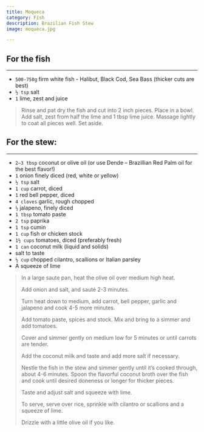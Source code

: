 ```yaml
---
title: Moqueca 
category: Fish
description: Brazilian Fish Stew
image: moqueca.jpg

--- 
```


## For the fish

---

* `500-750g` firm white fish - Halibut, Black Cod, Sea Bass (thicker cuts are best)
* `½ tsp` salt
* `1` lime, zest and juice

> Rinse and pat dry the fish and cut into 2 inch pieces. Place in a bowl. Add salt, zest from half the lime and 1 tbsp lime juice. Massage lightly to coat all pieces well. Set aside.


## For the stew:

---

* `2–3 tbsp` coconut or olive oil  (or use Dende – Brazillian Red Palm oil for the best flavor!)
* `1` onion finely diced (red, white or yellow)
* `½ tsp` salt
* `1 cup` carrot, diced
* `1` red bell pepper, diced
* `4 cloves` garlic, rough chopped
* `½` jalapeno, finely diced
* `1 tbsp` tomato paste
* `2 tsp` paprika
* `1 tsp` cumin
* `1 cup` fish or chicken stock
* `1½ cups` tomatoes, diced (preferably fresh)
* `1 can` coconut milk (liquid and solids)
* salt to taste
* `½ cup` chopped cilantro, scallions or Italian parsley
* A squeeze of lime
 
> In a large saute pan, heat the olive oil over medium high heat. 
>
> Add onion and salt, and sauté 2-3 minutes. 
>
> Turn heat down to medium, add carrot, bell pepper, garlic and jalapeno and cook 4-5 more minutes. 
>
> Add tomato paste, spices and stock. Mix and bring to a simmer and add tomatoes. 
>
> Cover and simmer gently on medium low for 5 minutes or until carrots are tender.
>
> Add the coconut milk and taste and add more salt if necessary.
>
> Nestle the fish in the stew and simmer gently until it’s cooked through, about 4-6 minutes.  Spoon the flavorful coconut broth over the fish and cook until desired doneness or longer for thicker pieces.
>
> Taste and adjust salt and squeeze with lime.
>
> To serve, serve over rice, sprinkle with cilantro or scallions and a squeeze of lime.
>
> Drizzle with a little olive oil if you like.

